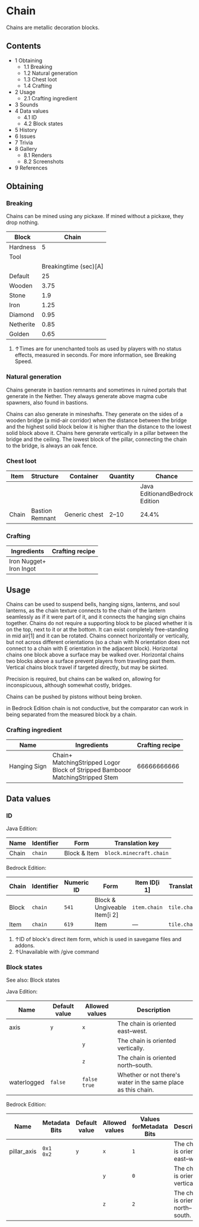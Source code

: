 # Chain
Chains are metallic decoration blocks.

## Contents
- 1 Obtaining
	- 1.1 Breaking
	- 1.2 Natural generation
	- 1.3 Chest loot
	- 1.4 Crafting
- 2 Usage
	- 2.1 Crafting ingredient
- 3 Sounds
- 4 Data values
	- 4.1 ID
	- 4.2 Block states
- 5 History
- 6 Issues
- 7 Trivia
- 8 Gallery
	- 8.1 Renders
	- 8.2 Screenshots
- 9 References

## Obtaining
### Breaking
Chains can be mined using any pickaxe. If mined without a pickaxe, they drop nothing.

| Block     | Chain                 |
|-----------|-----------------------|
| Hardness  | 5                     |
| Tool      |                       |
|           | Breakingtime (sec)[A] |
| Default   | 25                    |
| Wooden    | 3.75                  |
| Stone     | 1.9                   |
| Iron      | 1.25                  |
| Diamond   | 0.95                  |
| Netherite | 0.85                  |
| Golden    | 0.65                  |

1. ↑Times are for unenchanted tools as used by players with no status effects, measured in seconds. For more information, see Breaking Speed.

### Natural generation
Chains generate in bastion remnants and sometimes in ruined portals that generate in the Nether. They always generate above magma cube spawners, also found in bastions.

Chains can also generate in mineshafts. They generate on the sides of a wooden bridge (a mid-air corridor) when the distance between the bridge and the highest solid block below it is higher than the distance to the lowest solid block above it. Chains here generate vertically in a pillar between the bridge and the ceiling. The lowest block of the pillar, connecting the chain to the bridge, is always an oak fence.

### Chest loot
| Item  | Structure       | Container     | Quantity | Chance                         |
|-------|-----------------|---------------|----------|--------------------------------|
|       |                 |               |          | Java EditionandBedrock Edition |
| Chain | Bastion Remnant | Generic chest | 2–10     | 24.4%                          |

### Crafting
| Ingredients                 | Crafting recipe |
|-----------------------------|-----------------|
| Iron Nugget+<br/>Iron Ingot |                 |

## Usage
Chains can be used to suspend bells, hanging signs, lanterns, and soul lanterns, as the chain texture connects to the chain of the lantern seamlessly as if it were part of it, and it connects the hanging sign chains together. Chains do not require a supporting block to be placed whether it is on the top, next to it or at the bottom. It can exist completely free-standing in mid air[1] and it can be rotated. Chains connect horizontally or vertically, but not across different orientations (so a chain with N orientation does not connect to a chain with E orientation in the adjacent block).
Horizontal chains one block above a surface may be walked over. Horizontal chains two blocks above a surface prevent players from traveling past them. Vertical chains block travel if targeted directly, but may be skirted.

Precision is required, but chains can be walked on, allowing for inconspicuous, although somewhat costly, bridges.

Chains can be pushed by pistons without being broken.

in Bedrock Edition chain is not conductive, but the comparator can work in being separated from the measured block by a chain.

### Crafting ingredient
| Name         | Ingredients                                                                                | Crafting recipe |
|--------------|--------------------------------------------------------------------------------------------|-----------------|
| Hanging Sign | Chain+<br/>MatchingStripped Logor<br/>Block of Stripped Bambooor<br/>MatchingStripped Stem | 66666666666     |

## Data values
### ID
Java Edition:

| Name  | Identifier | Form         | Translation key         |
|-------|------------|--------------|-------------------------|
| Chain | `chain`    | Block & Item | `block.minecraft.chain` |

Bedrock Edition:

| Chain | Identifier | Numeric ID | Form                         | Item ID[i 1] | Translation key   |
|-------|------------|------------|------------------------------|--------------|-------------------|
| Block | `chain`    | `541`      | Block & Ungiveable Item[i 2] | `item.chain` | `tile.chain.name` |
| Item  | `chain`    | `619`      | Item                         | —            | `tile.chain.name` |

1. ↑ID of block's direct item form, which is used in savegame files and addons.
2. ↑Unavailable with /give command

### Block states
See also: Block states

Java Edition:

| Name        | Default value | Allowed values     | Description                                                   |
|-------------|---------------|--------------------|---------------------------------------------------------------|
| axis        | `y`           | `x`                | The chain is oriented east–west.                              |
|             |               | `y`                | The chain is oriented vertically.                             |
|             |               | `z`                | The chain is oriented north–south.                            |
| waterlogged | `false`       | `false`<br/>`true` | Whether or not there's water in the same place as this chain. |

Bedrock Edition:

| Name        | Metadata Bits   | Default value | Allowed values | Values forMetadata Bits | Description                        |
|-------------|-----------------|---------------|----------------|-------------------------|------------------------------------|
| pillar_axis | `0x1`<br/>`0x2` | `y`           | `x`            | `1`                     | The chain is oriented east–west.   |
|             |                 |               | `y`            | `0`                     | The chain is oriented vertically.  |
|             |                 |               | `z`            | `2`                     | The chain is oriented north–south. |




